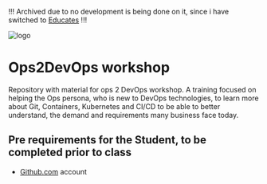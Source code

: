 !!! Archived due to no development is being done on it, since i have switched to [Educates](https://github.com/educates/educates-training-platform) !!! 

![logo](.repo/images/frontpage_logo.jpg)
# Ops2DevOps workshop

Repository with material for ops 2 DevOps workshop.
A training focused on helping the Ops persona, who is new to DevOps technologies, to learn more about Git, Containers, Kubernetes and CI/CD to be able to better understand, the demand and requirements many business face today.

## Pre requirements for the Student, to be completed prior to class

- [Github.com](www.github.com) account
